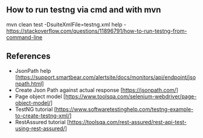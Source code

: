 ## How to run testng via cmd and with mvn
mvn clean test -DsuiteXmlFile=testng.xml
help - https://stackoverflow.com/questions/11896791/how-to-run-testng-from-command-line

## References
- JsonPath help [https://support.smartbear.com/alertsite/docs/monitors/api/endpoint/jsonpath.html]
- Create Json Path against actual response [https://jsonpath.com/]
- Page object model [https://www.toolsqa.com/selenium-webdriver/page-object-model/]
- TestNG tutorial [https://www.softwaretestinghelp.com/testng-example-to-create-testng-xml/]
- RestAssured tutorial [https://toolsqa.com/rest-assured/rest-api-test-using-rest-assured/]